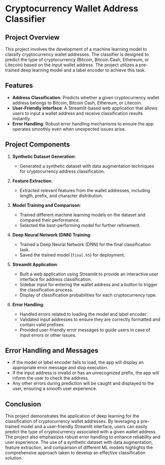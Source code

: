 # Cryptocurrency Wallet Address Classifier

## Project Overview

This project involves the development of a machine learning model to classify cryptocurrency wallet addresses. The classifier is designed to predict the type of cryptocurrency (Bitcoin, Bitcoin Cash, Ethereum, or Litecoin) based on the input wallet address. The project utilizes a pre-trained deep learning model and a label encoder to achieve this task.

## Features

- **Address Classification**: Predicts whether a given cryptocurrency wallet address belongs to Bitcoin, Bitcoin Cash, Ethereum, or Litecoin.
- **User-Friendly Interface**: A Streamlit-based web application that allows users to input a wallet address and receive classification results instantly.
- **Error Handling**: Robust error handling mechanisms to ensure the app operates smoothly even when unexpected issues arise.

## Project Components

1. **Synthetic Dataset Generation**:
   - Generated a synthetic dataset with data augmentation techniques for cryptocurrency address classification.

2. **Feature Extraction**:
   - Extracted relevant features from the wallet addresses, including length, prefix, and character distribution.

3. **Model Training and Comparison**:
   - Trained different machine learning models on the dataset and compared their performance.
   - Selected the best-performing model for further refinement.

4. **Deep Neural Network (DNN) Training**:
   - Trained a Deep Neural Network (DNN) for the final classification task.
   - Saved the trained model (`final.h5`) for deployment.

5. **Streamlit Application**:
   - Built a web application using Streamlit to provide an interactive user interface for address classification.
   - Sidebar input for entering the wallet address and a button to trigger the classification process.
   - Display of classification probabilities for each cryptocurrency type.

6. **Error Handling**:
   - Handled errors related to loading the model and label encoder.
   - Validated input addresses to ensure they are correctly formatted and contain valid prefixes.
   - Provided user-friendly error messages to guide users in case of input errors or other issues.

## Error Handling and Messages

- If the model or label encoder fails to load, the app will display an appropriate error message and stop execution.
- If the input address is invalid or has an unrecognized prefix, the app will inform the user to check the address.
- Any other errors during prediction will be caught and displayed to the user, ensuring a smooth user experience.

## Conclusion

This project demonstrates the application of deep learning for the classification of cryptocurrency wallet addresses. By leveraging a pre-trained model and a user-friendly Streamlit interface, users can easily predict the type of cryptocurrency associated with a given wallet address. The project also emphasizes robust error handling to enhance reliability and user experience. The use of a synthetic dataset with data augmentation, feature extraction, and comparison of different ML models highlights the comprehensive approach taken to develop an effective classification solution.


